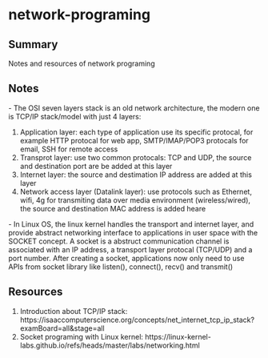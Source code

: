 # network-programing
## Summary
Notes and resources of network programing
## Notes
<p>
- The OSI seven layers stack is an old network architecture, the modern one is TCP/IP stack/model with just 4 layers:
<ol>
  <li>Application layer: each type of application use its specific protocal, for example HTTP protocal for web app, SMTP/IMAP/POP3 protocals for email, SSH for remote access</li>
  <li>Transprot layer: use two common protocals: TCP and UDP, the source and destination port are be added at this layer </li>
  <li>Internet layer: the source and destimation IP address are added at this layer </li>
  <li>Network access layer (Datalink layer): use protocols such as Ethernet, wifi, 4g for transmiting data over media environment (wireless/wired), the source and destination MAC address is added heare </li>
</ol>
- In Linux OS, the linux kernel handles the transport and internet layer, and provide abstract networking interface to applications in user space with the SOCKET concept. A socket is a abstruct communication channel is associated with an IP address, a transport layer protocal (TCP/UDP) and a port number. After creating a socket, applications now only need to use APIs from socket library like listen(), connect(), recv() and transmit()
</p>

## Resources
<ol>
  <li>Introduction about TCP/IP stack: https://isaaccomputerscience.org/concepts/net_internet_tcp_ip_stack?examBoard=all&stage=all</li>
  <li>Socket programing with Linux kernel: https://linux-kernel-labs.github.io/refs/heads/master/labs/networking.html </li>
</ol>
